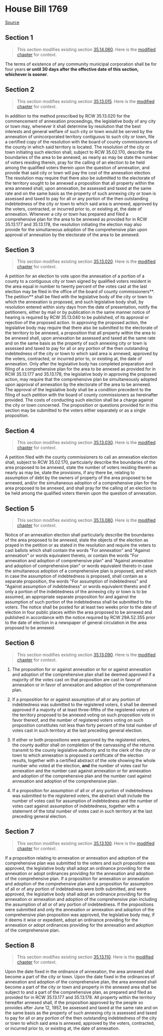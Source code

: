 # House Bill 1769

[Source](http://lawfilesext.leg.wa.gov/biennium/2021-22/Xml/Bills/House%20Bills/1769.xml)
## Section 1
> This section modifies existing section [35.14.060](/rcw/35_cities_and_towns/35.014_community_municipal_corporations.md). Here is the [modified chapter](rcw/35_cities_and_towns/35.014_community_municipal_corporations.md) for context.

The  terms of existence of any community municipal corporation shall be for  four years **or until 30 days after the effective date of this section, whichever is sooner**.


## Section 2
> This section modifies existing section [35.13.015](/rcw/35_cities_and_towns/35.013_annexation_of_unincorporated_areas.md). Here is the [modified chapter](rcw/35_cities_and_towns/35.013_annexation_of_unincorporated_areas.md) for context.

In addition to the method prescribed by RCW 35.13.020 for the commencement of annexation proceedings, the legislative body of any city or town may, whenever it shall determine by resolution that the best interests and general welfare of such city or town would be served by the annexation of unincorporated territory contiguous to such city or town, file a certified copy of the resolution with the board of county commissioners of the county in which said territory is located. The resolution of the city or town initiating such election shall, subject to RCW 35.02.170, describe the boundaries of the area to be annexed, as nearly as may be state the number of voters residing therein, pray for the calling of an election to be held among the qualified voters therein upon the question of annexation, and provide that said city or town will pay the cost of the annexation election. The resolution may require that there also be submitted to the electorate of the territory sought to be annexed a proposition that all property within the area annexed shall, upon annexation, be assessed and taxed at the same rate and on the same basis as the property of such annexing city or town is assessed and taxed to pay for all or any portion of the then outstanding indebtedness of the city or town to which said area is annexed, approved by the voters, contracted, or incurred prior to, or existing at, the date of annexation. Whenever a city or town has prepared and filed a comprehensive plan for the area to be annexed as provided for in RCW 35.13.177 and 35.13.178, the resolution initiating the election may also provide for the simultaneous adoption of the comprehensive plan upon approval of annexation by the electorate of the area to be annexed.


## Section 3
> This section modifies existing section [35.13.020](/rcw/35_cities_and_towns/35.013_annexation_of_unincorporated_areas.md). Here is the [modified chapter](rcw/35_cities_and_towns/35.013_annexation_of_unincorporated_areas.md) for context.

A petition for an election to vote upon the annexation of a portion of a county to a contiguous city or town signed by qualified voters resident in the area equal in number to twenty percent of the votes cast at the last election may be filed in the office of the board of county commissioners**. The petition** shall be filed with the legislative body of the city or town to which the annexation is proposed, and such legislative body shall, by resolution entered within sixty days from the date of presentation, notify the petitioners, either by mail or by publication in the same manner notice of hearing is required by RCW 35.13.040 to be published, of its approval or rejection of the proposed action.  In approving the proposed action, the legislative body may require that there also be submitted to the electorate of the territory to be annexed, a proposition that all property within the area to be annexed shall, upon annexation be assessed and taxed at the same rate and on the same basis as the property of such annexing city or town is assessed and taxed to pay for all or any portion of the then outstanding indebtedness of the city or town to which said area is annexed, approved by the voters, contracted, or incurred prior to, or existing at, the date of annexation. Only after the legislative body has completed preparation and filing of a comprehensive plan for the area to be annexed as provided for in RCW 35.13.177 and 35.13.178, the legislative body in approving the proposed action, may require that the comprehensive plan be simultaneously adopted upon approval of annexation by the electorate of the area to be annexed. The approval of the legislative body shall be a condition precedent to the filing of such petition with the board of county commissioners as hereinafter provided. The costs of conducting such election shall be a charge against the city or town concerned. The proposition or questions provided for in this section may be submitted to the voters either separately or as a single proposition.


## Section 4
> This section modifies existing section [35.13.030](/rcw/35_cities_and_towns/35.013_annexation_of_unincorporated_areas.md). Here is the [modified chapter](rcw/35_cities_and_towns/35.013_annexation_of_unincorporated_areas.md) for context.

A petition filed with the county commissioners to call an annexation election shall, subject to RCW 35.02.170, particularly describe the boundaries of the area proposed to be annexed, state the number of voters residing therein as nearly as may be, state the provisions, if any there be, relating to assumption of debt by the owners of property of the area proposed to be annexed, and/or the simultaneous adoption of a comprehensive plan for the area proposed to be annexed, and shall pray for the calling of an election to be held among the qualified voters therein upon the question of annexation.


## Section 5
> This section modifies existing section [35.13.080](/rcw/35_cities_and_towns/35.013_annexation_of_unincorporated_areas.md). Here is the [modified chapter](rcw/35_cities_and_towns/35.013_annexation_of_unincorporated_areas.md) for context.

Notice of an annexation election shall particularly describe the boundaries of the area proposed to be annexed,  state the objects of the election as prayed in the petition or as stated in the resolution and require the voters to cast ballots which shall contain the words "For annexation" and "Against annexation" or words equivalent thereto, or contain the words "For annexation and adoption of comprehensive plan" and "Against annexation and adoption of comprehensive plan" or words equivalent thereto in case the simultaneous adoption of a comprehensive plan is proposed,  and which in case the assumption of indebtedness is proposed, shall contain as a separate proposition, the words "For assumption of indebtedness" and "Against assumption of indebtedness" or words equivalent thereto and if only a portion of the indebtedness of the annexing city or town is to be assumed, an appropriate separate proposition for and against the assumption of such portion of the indebtedness shall be submitted to the voters.  The notice shall be posted for at least two weeks prior to the date of election in four public places within the area proposed to be annexed and published in accordance with the notice required by RCW 29A.52.355 prior to the date of election in a newspaper of general circulation in the area proposed to be annexed.


## Section 6
> This section modifies existing section [35.13.090](/rcw/35_cities_and_towns/35.013_annexation_of_unincorporated_areas.md). Here is the [modified chapter](rcw/35_cities_and_towns/35.013_annexation_of_unincorporated_areas.md) for context.

1. The proposition for or against annexation or for or against annexation and adoption of the comprehensive plan shall be deemed approved if a majority of the votes cast on that proposition are cast in favor of annexation or in favor of annexation and adoption of the comprehensive plan.

2. If a proposition for or against assumption of all or any portion of indebtedness was submitted to the registered voters, it shall be deemed approved if a majority of at least three-fifths of the registered voters of the territory proposed to be annexed voting on such proposition vote in favor thereof, and the number of registered voters voting on such proposition constitutes not less than forty percent of the total number of votes cast in such territory at the last preceding general election.

3. If either or both propositions were approved by the registered voters, the county auditor shall on completion of the canvassing of the returns transmit to the county legislative authority and to the clerk of the city or town to which annexation is proposed a certificate of the election results, together with a certified abstract of the vote showing the whole number who voted at the election, **and** the number of votes cast for annexation and the number cast against annexation or for annexation and adoption of the comprehensive plan and the number cast against annexation and adoption of the comprehensive plan .

4. If a proposition for assumption of all or of any portion of indebtedness was submitted to the registered voters, the abstract shall include the number of votes cast for assumption of indebtedness and the number of votes cast against assumption of indebtedness, together with a statement of the total number of votes cast in such territory at the last preceding general election.


## Section 7
> This section modifies existing section [35.13.100](/rcw/35_cities_and_towns/35.013_annexation_of_unincorporated_areas.md). Here is the [modified chapter](rcw/35_cities_and_towns/35.013_annexation_of_unincorporated_areas.md) for context.

If a proposition relating to annexation or annexation and adoption of the comprehensive plan  was submitted to the voters and such proposition was approved, the legislative body shall adopt an ordinance providing for the annexation or adopt ordinances providing for the annexation and adoption of the comprehensive plan. If a proposition for annexation or annexation and adoption of the comprehensive plan  and a proposition for assumption of all or of any portion of indebtedness were both submitted, and were approved, the legislative body shall adopt an ordinance providing for the annexation or annexation and adoption of the comprehensive plan  including the assumption of all or of any portion of indebtedness. If the propositions were submitted and only the annexation or annexation and adoption of the comprehensive plan  proposition was approved, the legislative body may, if it deems it wise or expedient, adopt an ordinance providing for the annexation or adopt ordinances providing for the annexation and adoption of the comprehensive plan.


## Section 8
> This section modifies existing section [35.13.110](/rcw/35_cities_and_towns/35.013_annexation_of_unincorporated_areas.md). Here is the [modified chapter](rcw/35_cities_and_towns/35.013_annexation_of_unincorporated_areas.md) for context.

Upon the date fixed in the ordinance of annexation, the area annexed shall become a part of the city or town. Upon the date fixed in the ordinances of annexation and adoption of the comprehensive plan, the area annexed shall become a part of the city or town and property in the annexed area shall be subject to and a part of the comprehensive plan, as prepared and filed as provided for in RCW 35.13.177 and 35.13.178.  All property within the territory hereafter annexed shall, if the proposition approved by the people so provides after June 12, 1957, be assessed and taxed at the same rate and on the same basis as the property of such annexing city is assessed and taxed to pay for all or any portion of the then outstanding indebtedness of the city or town to which said area is annexed, approved by the voters, contracted, or incurred prior to, or existing at, the date of annexation.

